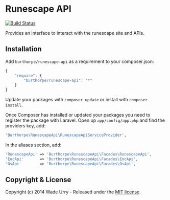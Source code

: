 # Runescape API

[![Build Status](https://travis-ci.org/Burthorpe/runescape-api.svg?branch=master)](https://travis-ci.org/Burthorpe/runescape-api)

Provides an interface to interact with the runescape site and APIs.

## Installation

Add `burthorpe/runescape-api` as a requirement to your composer.json:

```javascript
{
    "require": {
        "burthorpe/runescape-api": "*"
    }
}
```

Update your packages with `composer update` or install with `composer install`.

Once Composer has installed or updated your packages you need to register the package with Laravel. Open up `app/config/app.php` and find the providers key, add:

```php
'Burthorpe\RunescapeApi\RunescapeApiServiceProvider',
```

In the aliases section, add:

```php
'RunescapeApi' => 'Burthorpe\RunescapeApi\Facades\RunescapeApi',
'EocApi'       => 'Burthorpe\RunescapeApi\Facades\EocApi',
'OsApi'        => 'Burthorpe\RunescapeApi\Facades\OsApi',
```

## Copyright & License

Copyright (c) 2014 Wade Urry - Released under the [MIT license](LICENSE).
